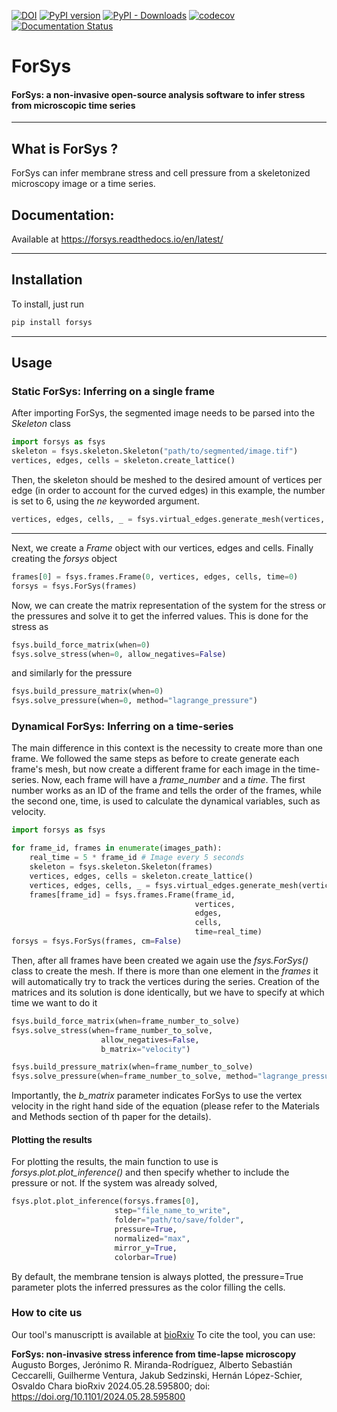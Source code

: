 [![DOI](https://zenodo.org/badge/DOI/10.5281/zenodo.11282555.svg)](https://doi.org/10.5281/zenodo.11282555)
[![PyPI version](https://badge.fury.io/py/forsys.svg)](https://pypi.org/project/forsys/)
[![PyPI - Downloads](https://img.shields.io/pypi/dm/forsys)](https://pypi.org/project/forsys/)
[![codecov](https://codecov.io/gh/borgesaugusto/forsys/graph/badge.svg?token=09Z4YKV8IG)](https://codecov.io/gh/borgesaugusto/forsys)
[![Documentation Status](https://readthedocs.org/projects/forsys/badge/?version=latest)](https://forsys.readthedocs.io/en/latest/?badge=latest)
# ForSys
#### ForSys: a non-invasive open-source analysis software to infer stress from microscopic time series 

---
## What is ForSys ?
ForSys can infer membrane stress and cell pressure from a skeletonized microscopy image or a time series.

##  Documentation: 
Available at
https://forsys.readthedocs.io/en/latest/

---

## Installation
To install, just run
```bash
pip install forsys
```
---

## Usage
### Static ForSys: Inferring on a single frame
After importing ForSys, the segmented image needs to be parsed into the *Skeleton* class
```python
import forsys as fsys
skeleton = fsys.skeleton.Skeleton("path/to/segmented/image.tif")
vertices, edges, cells = skeleton.create_lattice()
```
Then, the skeleton should be meshed to the desired amount of vertices per edge (in order to account for the curved edges)
in this example, the number is set to 6, using the *ne* keyworded argument.
```python
vertices, edges, cells, _ = fsys.virtual_edges.generate_mesh(vertices, edges, cells, ne=6)
```
---
Next, we create a *Frame* object with our vertices, edges and cells. Finally creating the *forsys* object
```python
frames[0] = fsys.frames.Frame(0, vertices, edges, cells, time=0)
forsys = fsys.ForSys(frames)
```

Now, we can create the matrix representation of the system for the stress or the pressures and solve it to get the 
inferred values. This is done for the stress as
```python
fsys.build_force_matrix(when=0)
fsys.solve_stress(when=0, allow_negatives=False)
```
and similarly for the pressure
```python
fsys.build_pressure_matrix(when=0)
fsys.solve_pressure(when=0, method="lagrange_pressure")
```

### Dynamical ForSys: Inferring on a time-series
The main difference in this context is the necessity to create more than one frame. We followed the same steps as before
to create generate each frame's mesh, but now create a different frame for each image in the time-series. Now, each frame
will have a *frame_number* and a *time*. The first number works as an ID of the frame and tells the order of the frames,
while the second one, time, is used to calculate the dynamical variables, such as velocity. 
```python
import forsys as fsys

for frame_id, frames in enumerate(images_path):
    real_time = 5 * frame_id # Image every 5 seconds
    skeleton = fsys.skeleton.Skeleton(frames)
    vertices, edges, cells = skeleton.create_lattice()
    vertices, edges, cells, _ = fsys.virtual_edges.generate_mesh(vertices, edges, cells, ne=6)
    frames[frame_id] = fsys.frames.Frame(frame_id,
                                         vertices,
                                         edges, 
                                         cells,
                                         time=real_time)
forsys = fsys.ForSys(frames, cm=False)
```
Then, after all frames have been created we again use the *fsys.ForSys()* class to create the mesh. If there is more than
one element in the *frames* it will automatically try to track the vertices during the series. Creation of the matrices 
and its solution is done identically, but we have to specify at which time we want to do it
```python
fsys.build_force_matrix(when=frame_number_to_solve)
fsys.solve_stress(when=frame_number_to_solve, 
                    allow_negatives=False,
                    b_matrix="velocity")

fsys.build_pressure_matrix(when=frame_number_to_solve)
fsys.solve_pressure(when=frame_number_to_solve, method="lagrange_pressure")
```
Importantly, the *b_matrix* parameter indicates ForSys to use the vertex velocity in the right hand side of the equation
(please refer to the Materials and Methods section of th paper for the details).

#### Plotting the results
For plotting the results, the main function to use is *forsys.plot.plot_inference()* and then specify whether to include
the pressure or not. If the system was already solved,
```python
fsys.plot.plot_inference(forsys.frames[0],
                       step="file_name_to_write",
                       folder="path/to/save/folder",
                       pressure=True,
                       normalized="max",
                       mirror_y=True,
                       colorbar=True)
```
By default, the membrane tension is always plotted, the pressure=True parameter plots the inferred pressures as the color 
filling the cells. 


### How to cite us
Our tool's manuscriptt is available at [bioRxiv](https://www.biorxiv.org/content/10.1101/2024.05.28.595800v1)
To cite the tool, you can use:

**ForSys: non-invasive stress inference from time-lapse microscopy**
Augusto Borges, Jerónimo R. Miranda-Rodríguez, Alberto Sebastián Ceccarelli, Guilherme Ventura, Jakub Sedzinski, Hernán López-Schier, Osvaldo Chara
bioRxiv 2024.05.28.595800; doi: https://doi.org/10.1101/2024.05.28.595800
